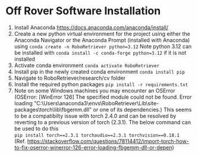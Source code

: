 # Off Rover Software Installation 
1. Install Anaconda https://docs.anaconda.com/anaconda/install/
2. Create a new python virtual environment for the project using either the Anaconda Navigator or the Anaconda Prompt (installed with Anaconda) using
   `conda create -n RoboRetriever python=3.12`
   Note python 3.12 can be installed with `conda install -c conda-forge python=3.12` if it is not installed
4. Activate conda environment
   `conda activate RoboRetriever`
5. Install pip in the newly created conda environment
  `conda install pip`
6. Navigate to RoboRetriever/research/cv folder
7. Install the required python packages
   `pip install -r requirements.txt`
8. Note on some Windows machines you may encounter an OSError (OSError: [WinError 126] The specified module could not be found.
   Error loading "C:\Users\anaconda3\envs\RoboRetriever\Lib\site-packages\torch\lib\fbgemm.dll" or one of its dependencies.) This seems to be a
   compatibilty issue with torch 2.4.0 and can be resolved by reverting to a previous version of torch (2.3.1). The below command can be used to do this<br /> `pip install torch==2.3.1 torchaudio==2.3.1 torchvision==0.18.1` <br />(Ref. https://stackoverflow.com/questions/78114412/import-torch-how-to-fix-oserror-winerror-126-error-loading-fbgemm-dll-or-depen)
